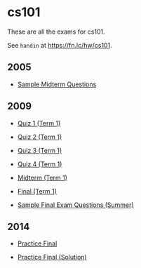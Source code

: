 # cs101

These are all the exams for cs101.

See `handin` at https://fn.lc/hw/cs101.



## 2005


* [Sample Midterm Questions](/static/exams/cs101/2005/mt-sample.pdf)



## 2009


* [Quiz 1 (Term 1)](/static/exams/cs101/2009/cs101-2009-t1-quiz1.pdf)

* [Quiz 2 (Term 1)](/static/exams/cs101/2009/cs101-2009-t1-quiz2.pdf)

* [Quiz 3 (Term 1)](/static/exams/cs101/2009/cs101-2009-t1-quiz3.pdf)

* [Quiz 4 (Term 1)](/static/exams/cs101/2009/cs101-2009-t1-quiz4.pdf)

* [Midterm (Term 1)](/static/exams/cs101/2009/cs101-2009-t1-midterm.pdf)

* [Final (Term 1)](/static/exams/cs101/2009/cs101-2009-t1-final.pdf)

* [Sample Final Exam Questions (Summer)](/static/exams/cs101/2009/second-sample-final.pdf)



## 2014


* [Practice Final](/static/exams/cs101/2014/sample-final2.pdf)

* [Practice Final (Solution)](/static/exams/cs101/2014/sample-final2-answers.pdf)



